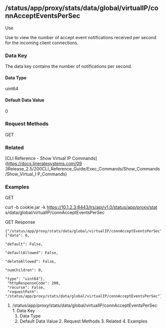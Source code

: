 ## /status/app/proxy/stats/data/global/virtualIP/connAcceptEventsPerSec

Use

Use to view the number of accept event notifications received per second for
the incoming client connections.

### Data Key

The data key contains the number of notifications per second.

#### Data Type

uint64

#### Default Data Value

0

### Request Methods

GET

### Related

[CLI Reference - Show Virtual IP Commands](https://docs.lineratesystems.com/09
3Release_2.5/200CLI_Reference_Guide/Exec_Commands/Show_Commands/Show_Virtual_I
P_Commands)

### Examples

GET

curl -b cookie.jar -k https://10.1.2.3:8443/lrs/api/v1.0/status/app/proxy/stat
s/data/global/virtualIP/connAcceptEventsPerSec

GET Response

    
    {"/status/app/proxy/stats/data/global/virtualIP/connAcceptEventsPerSec": {"data": 0,
                                                                               "default": False,
                                                                               "defaultAllowed": False,
                                                                               "deleteAllowed": False,
                                                                               "numChildren": 0,
                                                                               "type": "uint64"},
     "httpResponseCode": 200,
     "recurse": False,
     "requestPath": "/status/app/proxy/stats/data/global/virtualIP/connAcceptEventsPerSec"}
    

  1. /status/app/proxy/stats/data/global/virtualIP/connAcceptEventsPerSec
    1. Data Key
      1. Data Type
      2. Default Data Value
    2. Request Methods
    3. Related
    4. Examples

